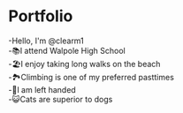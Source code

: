 # Portfolio
-Hello, I'm @clearm1\
-📚I attend Walpole High School\
-🏖️I enjoy taking long walks on the beach\
-🏞️Climbing is one of my preferred pasttimes\
-🙌I am left handed\
-😺Cats are superior to dogs
